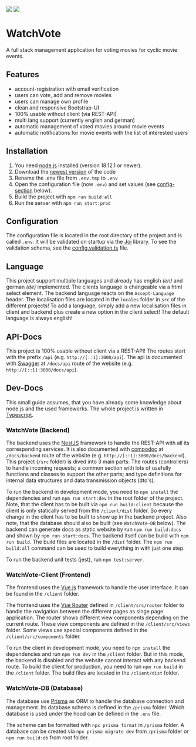 ![](https://img.shields.io/github/v/release/EliasSchaut/WatchVote?color=purple&include_prereleases&label=Release)
![](https://img.shields.io/github/license/EliasSchaut/WatchVote)

# WatchVote 
A full stack management application for voting movies for cyclic movie events.

## Features
- account-registration with email verification
- users can vote, add and remove movies
- users can manage own profile
- clean and responsive Bootstrap-UI
- 100% usable without client (via REST-API)
- multi lang support (currently english and german)
- automatic management of voted movies around movie events
- automatic notifications for movie events with the list of interested users

## Installation
1. You need [node.js](https://nodejs.org/en/) installed (version 18.12.1 or newer).
2. Download the [newest version](https://github.com/EliasSchaut/WatchVote/releases) of the code
3. Rename the .env file from ```.env.tmp``` to ```.env```
4. Open the configuration file (now ```.env```) and set values (see [config-section](#configuration) below).
5. Build the project with ```npm run build:all```
6. Run the server with ```npm run start:prod```

## Configuration
The configuration file is located in the root directory of the project and is called ```.env```. It will be validated on startup via the [Joi](https://joi.dev/) library. To see the validation schema, see the [config.validation.ts](./src/common/validation/config.validation.ts) file.

## Language
This project support multiple languages and already has english _(en)_ and german _(de)_ implemented. The clients language is changeable via a html select element. The backend language reacts on the `Accept-Language` header. The localisation files are located in the `locales` folder in `src` of the different projects! To add a language, simply add a new localisation files in client and backend plus create a new option in the client select! The default language is always english! 

## API-Docs
This project is 100% usable without client via a REST-API!
The routes start with the prefix ```/api``` (e.g. `http://[::1]:3000/api`). 
The api is documented with [Swagger](https://swagger.io/) at ```/docs/api``` route of the website (e.g. `http://[::1]:3000/docs/api`).

## Dev-Docs
This small guide assumes, that you have already some knowledge about node.js and the used frameworks. 
The whole project is written in [Typescript](https://www.typescriptlang.org/).

### WatchVote (Backend)
The backend uses the [NestJS](https://nestjs.com/) framework to handle the REST-API with all its corresponding services. It is also documented with [compodoc](https://compodoc.app/) at ```/docs/backend``` route of the website (e.g. `http://[::1]:3000/docs/backend`).
This project (`/src` folder) is dived into 3 main parts: 
The routes (controllers) to handle incoming requests; 
a common section with lots of usefully functions and classes to support the other parts; 
and type definitions for internal data structures and data transmission objects (dto's).

To run the backend in development mode, you need to `npm install` the dependencies and run ```npm run start:dev``` in the root folder of the project. Note, that the client has to be built via `npm run build:client` because the client is only statically served from the  `/client/dist` folder. So every change in the client has to be built to show up in the backend project. Also note, that the database should also be built (see `WatchVote-DB` below). The backend can generate docs as static website by run `npm run build:docs` and shown by `npm run start:docs`. The backend itself can be build with `npm run build`. The build files are located in the `/dist` folder. The `npm run build:all` command can be used to build everything in with just one step.

To run the backend unit tests (jest), run `npm test:server`.

### WatchVote-Client (Frontend)
The frontend uses the [Vue.js](https://vuejs.org/) framework to handle the user interface. 
It can be found in the `/client` folder.

The frontend uses the [Vue Router](https://router.vuejs.org/) defined in `/client/src/router` folder to handle the navigation between the different pages as singe page application. 
The router shows different view components depending on the current route. These view components are defined in the `/client/src/views` folder. Some views use special components defined in the `/client/src/components` folder.

To run the client in development mode, you need to `npm install` the dependencies and run ```npm run dev``` in the `/client` folder.
But in this mode, the backend is disabled and the website cannot interact with any backend route. 
To build the client for production, you need to run `npm run build` in the `/client` folder. The build files are located in the `/client/dist` folder.

### WatchVote-DB (Database)
The database use [Prisma](https://www.prisma.io/) as ORM to handle the database connection and management. 
Its database schema is defined in the ```/prisma``` folder. 
Which database is used under the hood can be defined in the ```.env``` file.

The scheme can be formatted with ```npx prisma format``` in `/prisma` folder. 
A database can be created via ```npx prisma migrate dev``` from `/prisma` folder or ```npm run build:db``` from root folder. 
